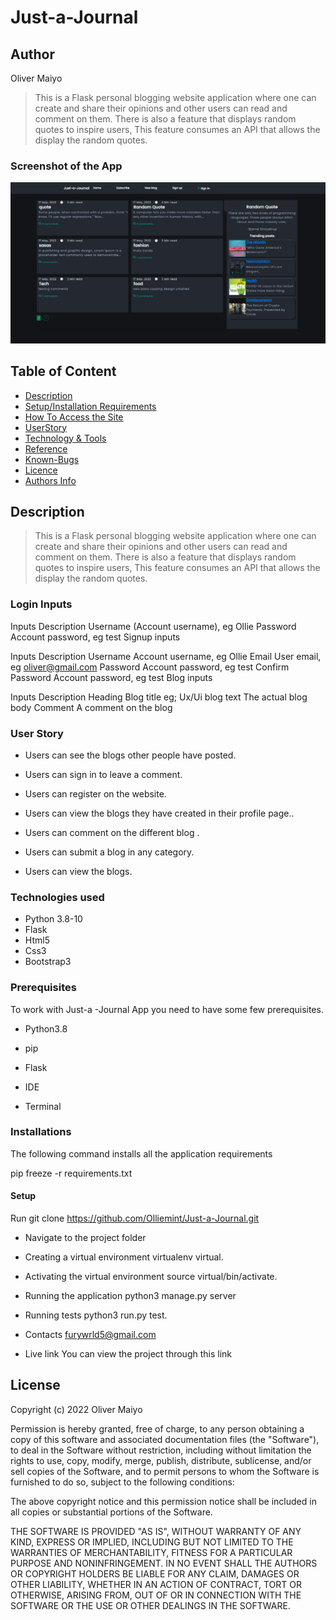# Just-a-Journal

## Author
Oliver Maiyo

> This is a Flask personal blogging website  application where one can create and share their opinions and other users can read and comment on them. There is also a feature that displays random quotes to inspire users, This feature consumes  an API that allows the  display the random quotes.


### Screenshot of the App
<img src="https://raw.githubusercontent.com/Olliemint/Just-a-Journal/main/app/static/assets/blog_home.png">


## Table of Content

+ [Description](#description)
+ [Setup/Installation Requirements](setup&installationrequirements)
+ [How To Access the Site](#howtoaccessthesite)
+ [UserStory](#userstory)
+ [Technology & Tools](#technology&tools)
+ [Reference](#reference)
+ [Known-Bugs](#knownbugs)
+ [Licence](#licence)
+ [Authors Info](#authors-info)

## Description
> This is a Flask personal blogging website  application where one can create and share their opinions and other users can read and comment on them. There is also a feature that displays random quotes to inspire users, This feature consumes  an API that allows the  display the random quotes.



### Login Inputs

Inputs	Description
Username	(Account username), eg Ollie
Password	Account password, eg test
Signup inputs

Inputs	Description
Username	Account username, eg Ollie
Email	User email, eg oliver@gmail.com
Password	Account password, eg test
Confirm Password	Account password, eg test
Blog inputs

Inputs	Description
Heading	Blog title eg; Ux/Ui
blog text	The actual  blog body
Comment	A comment on the blog

### User Story
* Users can see the blogs other people have posted.

* Users can sign in to leave a comment.

* Users can register on the website.

* Users can view the blogs they have created in their profile page..

* Users can comment on the different blog .

* Users can submit a blog in any category.

* Users can view the blogs.

### Technologies used
* Python 3.8-10
* Flask
* Html5
* Css3
* Bootstrap3

### Prerequisites
To work with Just-a -Journal App you need to have some few prerequisites.

* Python3.8

* pip

* Flask

* IDE

* Terminal

### Installations
The following command installs all the application requirements

pip freeze -r requirements.txt

#### Setup
Run git clone https://github.com/Olliemint/Just-a-Journal.git 


* Navigate to the project folder

* Creating a virtual environment
virtualenv virtual.

* Activating the virtual environment
source virtual/bin/activate.

* Running the application
python3 manage.py server

* Running tests
python3 run.py test.

* Contacts
furywrld5@gmail.com

* Live link
You can view the project through this link   

## License
Copyright (c) 2022 Oliver Maiyo

Permission is hereby granted, free of charge, to any person obtaining a copy
of this software and associated documentation files (the "Software"), to deal
in the Software without restriction, including without limitation the rights
to use, copy, modify, merge, publish, distribute, sublicense, and/or sell
copies of the Software, and to permit persons to whom the Software is
furnished to do so, subject to the following conditions:

The above copyright notice and this permission notice shall be included in all
copies or substantial portions of the Software.

THE SOFTWARE IS PROVIDED "AS IS", WITHOUT WARRANTY OF ANY KIND, EXPRESS OR
IMPLIED, INCLUDING BUT NOT LIMITED TO THE WARRANTIES OF MERCHANTABILITY,
FITNESS FOR A PARTICULAR PURPOSE AND NONINFRINGEMENT. IN NO EVENT SHALL THE
AUTHORS OR COPYRIGHT HOLDERS BE LIABLE FOR ANY CLAIM, DAMAGES OR OTHER
LIABILITY, WHETHER IN AN ACTION OF CONTRACT, TORT OR OTHERWISE, ARISING FROM,
OUT OF OR IN CONNECTION WITH THE SOFTWARE OR THE USE OR OTHER DEALINGS IN THE
SOFTWARE.
